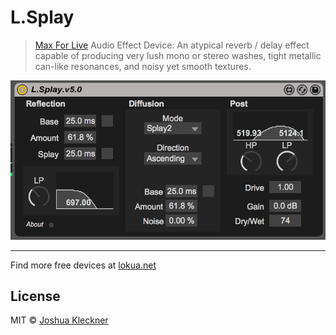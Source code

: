 # L.Splay

> [Max For Live][m4l] Audio Effect Device:
  An atypical reverb / delay effect capable of producing very
  lush mono or stereo washes, tight metallic can-like resonances,
  and noisy yet smooth textures.

![screenshot](screenshot.png)

---

Find more free devices at [lokua.net][l4l]

## License
MIT © [Joshua Kleckner][jjk]

[jjk]: https://lokua.net
[l4l]: https://lokua.net/for-live
[m4l]: https://www.ableton.com/en/live/max-for-live/
